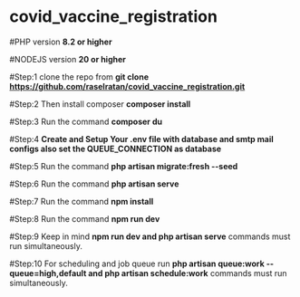 # covid_vaccine_registration

#PHP version __8.2 or higher__

#NODEJS version __20 or higher__

#Step:1 clone the repo from 
__git clone https://github.com/raselratan/covid_vaccine_registration.git__

#Step:2 Then install composer
__composer install__

#Step:3 Run the command
__composer du__

#Step:4 __Create and Setup Your .env file with database and smtp mail configs also set the QUEUE_CONNECTION as database__

#Step:5 Run the command
__php artisan migrate:fresh --seed__

#Step:6 Run the command
__php artisan serve__

#Step:7 Run the command
__npm install__

#Step:8 Run the command
__npm run dev__

#Step:9 Keep in mind
__npm run dev and php artisan serve__ commands must run simultaneously.

#Step:10 For scheduling and job queue run
__php artisan queue:work --queue=high,default and php artisan schedule:work__ commands must run simultaneously.
